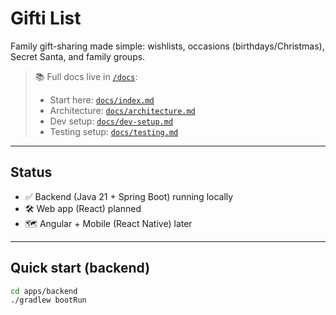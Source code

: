 
# Gifti List 

Family gift-sharing made simple: wishlists, occasions (birthdays/Christmas), Secret Santa, and family groups.

> 📚 Full docs live in [`/docs`](./docs):
> - Start here: [`docs/index.md`](./docs/index.md)
> - Architecture: [`docs/architecture.md`](./docs/architecture.md)
> - Dev setup: [`docs/dev-setup.md`](./docs/dev-setup.md)
> - Testing setup: [`docs/testing.md`](./docs/testing.md)

---

## Status
- ✅ Backend (Java 21 + Spring Boot) running locally
- 🛠 Web app (React) planned
- 🗺️ Angular + Mobile (React Native) later

---

## Quick start (backend)

```bash
cd apps/backend
./gradlew bootRun
